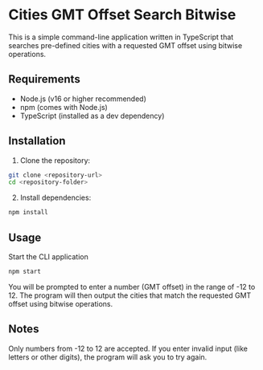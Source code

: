 # Cities GMT Offset Search Bitwise

This is a simple command-line application written in TypeScript that searches pre-defined cities with a requested GMT offset using bitwise operations.

## Requirements

- Node.js (v16 or higher recommended)
- npm (comes with Node.js)
- TypeScript (installed as a dev dependency)

## Installation

1. Clone the repository:

```bash
git clone <repository-url>
cd <repository-folder>
```

2. Install dependencies:
```bash
npm install
```

## Usage

Start the CLI application
```bash
npm start
```
You will be prompted to enter a number (GMT offset) in the range of -12 to 12.
The program will then output the cities that match the requested GMT offset using bitwise operations.


## Notes

Only numbers from -12 to 12 are accepted. If you enter invalid input (like letters or other digits), the program will ask you to try again.
